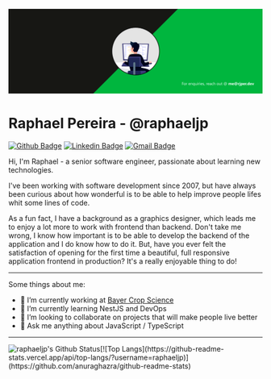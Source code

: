 [![Social Banner for rjper](https://github.com/raphaeljp/raphaeljp/raw/master/assets/github_gif.gif)](https://rjper.dev)

# Raphael Pereira - @raphaeljp

[![Github Badge](https://img.shields.io/badge/-Github-000?style=flat-square&logo=Github&logoColor=white&link=https://github.com/raphaeljp)](https://github.com/raphaeljp)
[![Linkedin Badge](https://img.shields.io/badge/-LinkedIn-blue?style=flat-square&logo=Linkedin&logoColor=white&link=https://www.linkedin.com/in/rjper/)](https://www.linkedin.com/in/rjper/)
[![Gmail Badge](https://img.shields.io/badge/-Gmail-c14438?style=flat-square&logo=Gmail&logoColor=white&link=mailto:me@rjper.dev)](mailto:me@rjper.dev)
 
 
Hi, I'm Raphael - a senior software engineer, passionate about learning new technologies.

I've been working with software development since 2007, but have always been curious about how wonderful is to be able to help improve people lifes whit some lines of code.

As a fun fact, I have a background as a graphics designer, which leads me to enjoy a lot more to work with frontend than backend. Don't take me wrong, I know how important is to be able to develop the backend of the application and I do know how to do it. But, have you ever felt the satisfaction of opening for the first time a beautiful, full responsive application frontend in production? It's a really enjoyable thing to do!

---

Some things about me: 

- 🔭 I’m currently working at [Bayer Crop Science](https://www.linkedin.com/company/bayer-cropscience/)
- 🌱 I’m currently learning NestJS and DevOps
- 👯 I’m looking to collaborate on projects that will make people live better
- 💬 Ask me anything about JavaScript / TypeScript

---

<img align="left" alt="raphaeljp's Github Status" src="https://github-readme-stats.vercel.app/api?username=raphaeljp&show_icons=true&hide_border=true&count_private=true" /> 
[![Top Langs](https://github-readme-stats.vercel.app/api/top-langs/?username=raphaeljp)](https://github.com/anuraghazra/github-readme-stats)
